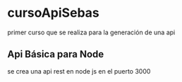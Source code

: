 # cursoApiSebas
primer curso que se realiza para la generación de una api

## Api Básica para Node
se crea una api rest en node js en el puerto 3000